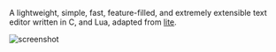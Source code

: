 A lightweight, simple, fast, feature-filled, and extremely extensible text editor written in C, and Lua, adapted from [lite].

![screenshot]

[lite]: https://github.com/rxi/lite/
[screenshot]: https://user-images.githubusercontent.com/20792268/260222649-fecc0ddc-0dd2-467e-bc8f-3f753f318f1e.png
